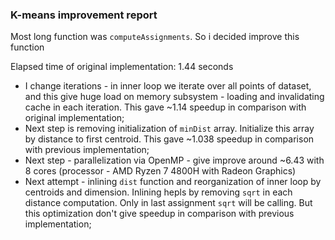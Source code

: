 ### K-means improvement report

Most long function was `computeAssignments`. So i decided improve this function

Elapsed time of original implementation: 1.44 seconds
- I change iterations - in inner loop we iterate over all points of dataset, and this give huge load on memory subsystem - 
loading and invalidating cache in each iteration. This gave ~1.14 speedup in comparison with original implementation;
- Next step is removing initialization of `minDist` array. Initialize this array by distance to first centroid. This gave ~1.038 speedup in comparison with previous implementation;
- Next step - parallelization via OpenMP - give improve around ~6.43 with 8 cores (processor - AMD Ryzen 7 4800H with Radeon Graphics)
- Next attempt - inlining `dist` function and reorganization of inner loop by centroids and dimension. Inlining hepls by removing `sqrt` in each distance computation. Only in last assignment `sqrt` will be calling.
But this optimization don't give speedup in comparison with previous implementation;


